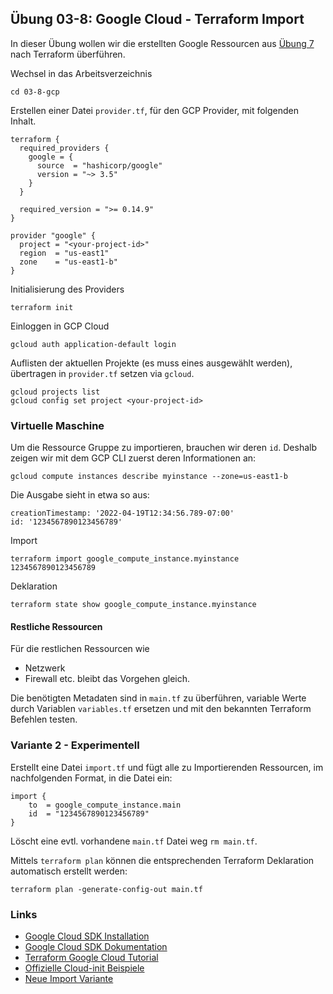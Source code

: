 ## Übung 03-8: Google Cloud - Terraform Import 

In dieser Übung wollen wir die erstellten Google Ressourcen aus [Übung 7](../03-7-gcp/) nach Terraform überführen.

Wechsel in das Arbeitsverzeichnis

    cd 03-8-gcp
    
Erstellen einer Datei `provider.tf`, für den GCP Provider, mit folgenden Inhalt.    

    terraform {
      required_providers {
        google = {
          source  = "hashicorp/google"
          version = "~> 3.5"
        }
      }
    
      required_version = ">= 0.14.9"
    }
    
    provider "google" {
      project = "<your-project-id>"
      region  = "us-east1"
      zone    = "us-east1-b"
    }
    
Initialisierung des Providers

    terraform init    

Einloggen in GCP Cloud

    gcloud auth application-default login
    
Auflisten der aktuellen Projekte (es muss eines ausgewählt werden), übertragen in `provider.tf` setzen via `gcloud`.
   
    gcloud projects list
    gcloud config set project <your-project-id>

### Virtuelle Maschine

Um die Ressource Gruppe zu importieren, brauchen wir deren `id`. Deshalb zeigen wir mit dem GCP CLI zuerst deren Informationen an:

    gcloud compute instances describe myinstance --zone=us-east1-b
    
Die Ausgabe sieht in etwa so aus:

    creationTimestamp: '2022-04-19T12:34:56.789-07:00'
    id: '1234567890123456789'

Import 

    terraform import google_compute_instance.myinstance 1234567890123456789
    
Deklaration

    terraform state show google_compute_instance.myinstance        
   
        
#### Restliche Ressourcen

Für die restlichen Ressourcen wie
- Netzwerk
- Firewall
etc. bleibt das Vorgehen gleich.

Die benötigten Metadaten sind in `main.tf` zu überführen, variable Werte durch Variablen `variables.tf` ersetzen und mit den bekannten Terraform Befehlen testen.

### Variante 2 - Experimentell

Erstellt eine Datei `import.tf` und fügt alle zu Importierenden Ressourcen, im nachfolgenden Format, in die Datei ein:

    import {
        to  = google_compute_instance.main
        id  = "1234567890123456789"
    }
    
Löscht eine evtl. vorhandene `main.tf` Datei weg `rm main.tf`.    

Mittels `terraform plan` können die entsprechenden Terraform Deklaration automatisch erstellt werden:

    terraform plan -generate-config-out main.tf
 
### Links

* [Google Cloud SDK Installation](https://cloud.google.com/sdk/docs/install)         
* [Google Cloud SDK Dokumentation](https://cloud.google.com/sdk)
* [Terraform Google Cloud Tutorial](https://developer.hashicorp.com/terraform/tutorials/gcp-get-started/google-cloud-platform-build)
* [Offizielle Cloud-init Beispiele](https://cloudinit.readthedocs.io/en/latest/topics/examples.html)
* [Neue Import Variante](https://www.youtube.com/watch?v=znfh_00EDZ0&ab_channel=NedintheCloud)

